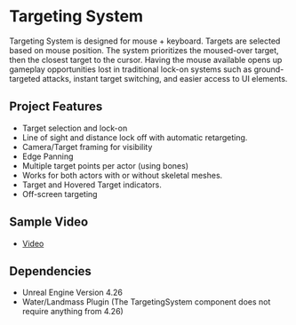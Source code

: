 # Targeting System

Targeting System is designed for mouse + keyboard. Targets are selected based on mouse position. The system prioritizes the moused-over target, then the closest target to the cursor. Having the mouse available opens up gameplay opportunities lost in traditional lock-on systems such as ground-targeted attacks, instant target switching, and easier access to UI elements.

## Project Features
* Target selection and lock-on
* Line of sight and distance lock off with automatic retargeting.
* Camera/Target framing for visibility
* Edge Panning
* Multiple target points per actor (using bones)
* Works for both actors with or without skeletal meshes.
* Target and Hovered Target indicators.
* Off-screen targeting

## Sample Video
* [Video](https://youtu.be/eAHFwqtRn1Y)

## Dependencies
* Unreal Engine Version 4.26
* Water/Landmass Plugin
(The TargetingSystem component does not require anything from 4.26)
